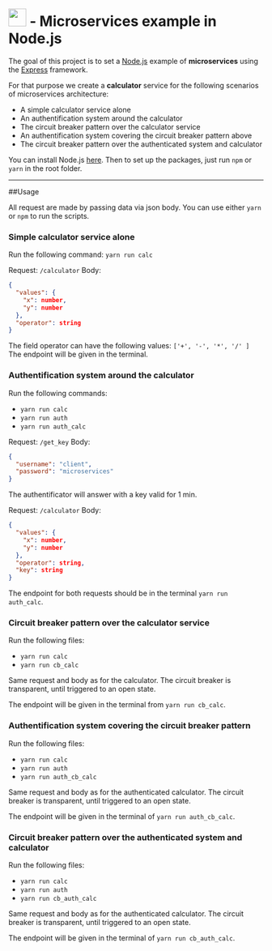 # <img src="https://ih1.redbubble.net/image.109336634.1604/flat,550x550,075,f.u1.jpg" width="35" height="35" /> - Microservices example in Node.js

The goal of this project is to set a [Node.js](https://nodejs.org/en/) example of **microservices** using the [Express](https://github.com/expressjs/express) framework.

For that purpose we create a **calculator** service for the following scenarios of microservices architecture:

- A simple calculator service alone
- An authentification system around the calculator
- The circuit breaker pattern over the calculator service
- An authentification system covering the circuit breaker pattern above
- The circuit breaker pattern over the authenticated system and calculator

You can install Node.js [here](https://nodejs.org/en/download/).
Then to set up the packages, just run `npm` or `yarn` in the root folder.

---

##Usage

All request are made by passing data via json body.
You can use either `yarn` or `npm` to run the scripts.

### Simple calculator service alone

Run the following command: `yarn run calc`

Request: `/calculator`
Body:

```json
{
  "values": {
    "x": number,
    "y": number
  },
  "operator": string
}
```

The field operator can have the following values: `['+', '-', '*', '/' ]`
The endpoint will be given in the terminal.

### Authentification system around the calculator

Run the following commands:

- `yarn run calc`
- `yarn run auth`
- `yarn run auth_calc`

Request: `/get_key`
Body:

```json
{
  "username": "client",
  "password": "microservices"
}
```

The authentificator will answer with a key valid for 1 min.

Request: `/calculator`
Body:

```json
{
  "values": {
    "x": number,
    "y": number
  },
  "operator": string,
  "key": string
}
```

The endpoint for both requests should be in the terminal `yarn run auth_calc`.

### Circuit breaker pattern over the calculator service

Run the following files:

- `yarn run calc`
- `yarn run cb_calc`

Same request and body as for the calculator. The circuit breaker is transparent, until triggered to an open state.

The endpoint will be given in the terminal from `yarn run cb_calc`.

### Authentification system covering the circuit breaker pattern

Run the following files:

- `yarn run calc`
- `yarn run auth`
- `yarn run auth_cb_calc`

Same request and body as for the authenticated calculator. The circuit breaker is transparent, until triggered to an open state.

The endpoint will be given in the terminal of `yarn run auth_cb_calc`.

### Circuit breaker pattern over the authenticated system and calculator

Run the following files:

- `yarn run calc`
- `yarn run auth`
- `yarn run cb_auth_calc`

Same request and body as for the authenticated calculator. The circuit breaker is transparent, until triggered to an open state.

The endpoint will be given in the terminal of `yarn run cb_auth_calc`.
